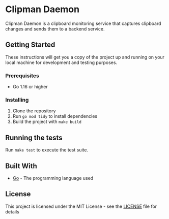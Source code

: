 # Clipman Daemon

Clipman Daemon is a clipboard monitoring service that captures clipboard changes and sends them to a backend service.

## Getting Started

These instructions will get you a copy of the project up and running on your local machine for development and testing purposes.

### Prerequisites

- Go 1.16 or higher

### Installing

1. Clone the repository
2. Run `go mod tidy` to install dependencies
3. Build the project with `make build`

## Running the tests

Run `make test` to execute the test suite.

## Built With

* [Go](https://golang.org/) - The programming language used

## License

This project is licensed under the MIT License - see the [LICENSE](LICENSE) file for details

